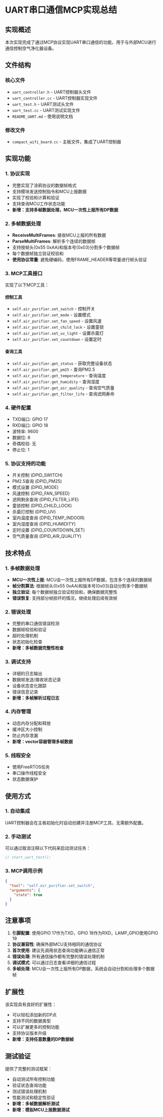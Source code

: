 # UART串口通信MCP实现总结

## 实现概述

本次实现完成了通过MCP协议实现UART串口通信的功能，用于与外部MCU进行通信控制空气净化器设备。

## 文件结构

### 核心文件
- `uart_controller.h` - UART控制器头文件
- `uart_controller.cc` - UART控制器实现文件
- `uart_test.h` - UART测试头文件
- `uart_test.cc` - UART测试实现文件
- `README_UART.md` - 使用说明文档

### 修改文件
- `compact_wifi_board.cc` - 主板文件，集成了UART控制器

## 实现功能

### 1. 协议实现
- 完整实现了涂鸦协议的数据帧格式
- 支持模块发送控制指令和MCU上报数据
- 实现了校验和计算和验证
- 支持查询MCU工作状态功能
- **新增：支持多帧数据处理，MCU一次性上报所有DP数据**

### 2. 多帧数据处理
- **ReceiveMultiFrames**: 接收MCU上报的所有数据
- **ParseMultiFrames**: 解析多个连续的数据帧
- 支持按帧头(0x55 0xAA)和版本号(0x03)分割多个数据帧
- 每个数据帧独立验证校验和
- **使用协议常量**: 避免硬编码，使用FRAME_HEADER等常量进行帧头验证

### 3. MCP工具接口
实现了以下MCP工具：

#### 控制工具
- `self.air_purifier.set_switch` - 控制开关
- `self.air_purifier.set_mode` - 设置模式
- `self.air_purifier.set_fan_speed` - 设置风速
- `self.air_purifier.set_child_lock` - 设置童锁
- `self.air_purifier.set_uv_light` - 设置杀菌灯
- `self.air_purifier.set_countdown` - 设置定时

#### 查询工具
- `self.air_purifier.get_status` - 获取完整设备状态
- `self.air_purifier.get_pm25` - 查询PM2.5
- `self.air_purifier.get_temperature` - 查询温度
- `self.air_purifier.get_humidity` - 查询湿度
- `self.air_purifier.get_air_quality` - 查询空气质量
- `self.air_purifier.get_filter_life` - 查询滤网寿命

### 4. 硬件配置
- TXD端口: GPIO 17
- RXD端口: GPIO 18
- 波特率: 9600
- 数据位: 8
- 奇偶校验: 无
- 停止位: 1

### 5. 协议支持的功能
- 开关控制 (DPID_SWITCH)
- PM2.5查询 (DPID_PM25)
- 模式设置 (DPID_MODE)
- 风速控制 (DPID_FAN_SPEED)
- 滤网剩余查询 (DPID_FILTER_LIFE)
- 童锁控制 (DPID_CHILD_LOCK)
- 杀菌灯控制 (DPID_UV)
- 室内温度查询 (DPID_TEMP_INDOOR)
- 室内湿度查询 (DPID_HUMIDITY)
- 定时设置 (DPID_COUNTDOWN_SET)
- 空气质量查询 (DPID_AIR_QUALITY)

## 技术特点

### 1. 多帧数据处理
- **MCU一次性上报**: MCU会一次性上报所有DP数据，包含多个连续的数据帧
- **帧分割算法**: 根据帧头(0x55 0xAA)和版本号(0x03)自动分割多个数据帧
- **独立验证**: 每个数据帧独立验证校验和，确保数据完整性
- **错误恢复**: 支持部分帧损坏的情况，继续处理后续有效帧

### 2. 错误处理
- 完整的串口通信错误检测
- 数据帧校验和验证
- 超时处理机制
- 状态初始化检查
- **新增：多帧数据完整性检查**

### 3. 调试支持
- 详细的日志输出
- 数据帧发送/接收状态记录
- 设备状态变化跟踪
- 错误信息记录
- **新增：多帧解析过程日志**

### 4. 内存管理
- 动态内存分配和释放
- 缓冲区大小控制
- 防止内存泄漏
- **新增：vector容器管理多帧数据**

### 5. 线程安全
- 使用FreeRTOS任务
- 串口操作线程安全
- 状态数据保护

## 使用方式

### 1. 自动集成
UART控制器会在主板初始化时自动创建并注册MCP工具，无需额外配置。

### 2. 手动测试
可以通过取消注释以下代码来启动测试任务：
```cpp
// start_uart_test();
```

### 3. MCP调用示例
```json
{
  "tool": "self.air_purifier.set_switch",
  "arguments": {
    "state": true
  }
}
```

## 注意事项

1. **引脚配置**: 使用GPIO 17作为TXD，GPIO 18作为RXD，LAMP_GPIO使用GPIO 19
2. **协议兼容性**: 确保外部MCU支持相同的通信协议
3. **首次使用**: 建议先调用状态查询功能确认通信正常
4. **错误处理**: 所有通信操作都有完整的错误处理机制
5. **调试模式**: 可以通过日志查看详细的通信过程
6. **多帧处理**: MCU会一次性上报所有DP数据，系统会自动分割和处理多个数据帧

## 扩展性

该实现具有良好的扩展性：
- 可以轻松添加新的DP点
- 支持不同的数据类型
- 可以扩展更多的控制功能
- 支持协议版本升级
- **新增：支持任意数量的DP数据帧**

## 测试验证

提供了完整的测试框架：
- 自动测试所有控制功能
- 验证状态查询功能
- 测试错误处理机制
- 性能测试和稳定性验证
- **新增：多帧数据解析测试**
- **新增：模拟MCU上报数据测试** 